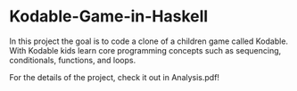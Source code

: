 # Kodable-Game-in-Haskell

In this project the goal is to code a clone of a children game called Kodable.
With Kodable kids learn core programming concepts such as sequencing,
conditionals, functions, and loops.


For the details of the project, check it out in Analysis.pdf!
